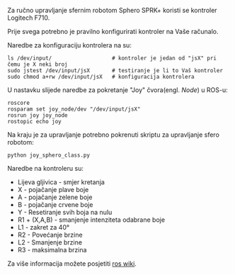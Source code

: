 Za ručno upravljanje sfernim robotom Sphero SPRK+ koristi se kontroler Logitech F710.

Prije svega potrebno je pravilno konfigurirati kontroler na Vaše računalo.

Naredbe za konfiguraciju kontrolera na su:
```
ls /dev/input/                   # kontroler je jedan od "jsX" pri čemu je X neki broj
sudo jstest /dev/input/jsX       # testiranje je li to Vaš kontroler
sudo chmod a+rw /dev/input/jsX   # konfiguracija kontrolera
```

U nastavku slijede naredbe za pokretanje "Joy" čvora(engl. *Node*) u ROS-u:
```
roscore
rosparam set joy_node/dev "/dev/input/jsX"
rosrun joy joy_node
rostopic echo joy
```
Na kraju je za upravljanje potrebno pokrenuti skriptu za upravljanje sfero robotom:
```
python joy_sphero_class.py
```

Naredbe na kontroleru su:
- Lijeva gljivica - smjer kretanja
- X - pojačanje plave boje
- A - pojačanje zelene boje
- B - pojačanje crvene boje
- Y - Resetiranje svih boja na nulu
- R1 + (X,A,B) - smanjenje intenziteta odabrane boje
- L1 - zakret za 40° 
- R2 - Povećanje brzine
- L2 - Smanjenje brzine
- R3 - maksimalna brzina


Za više informacija možete posjetiti [ros wiki](http://wiki.ros.org/joy).
